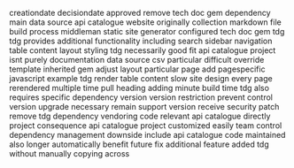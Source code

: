 creationdate decisiondate approved remove tech doc gem dependency main data source api catalogue website originally collection markdown file build process middleman static site generator configured tech doc gem tdg tdg provides additional functionality including search sidebar navigation table content layout styling tdg necessarily good fit api catalogue project isnt purely documentation data source csv particular difficult override template inherited gem adjust layout particular page add pagespecific javascript example tdg render table content slow site design every page rerendered multiple time pull heading adding minute build time tdg also requires specific dependency version version restriction prevent control version upgrade necessary remain support version receive security patch remove tdg dependency vendoring code relevant api catalogue directly project consequence api catalogue project customized easily team control dependency management downside include api catalogue code maintained also longer automatically benefit future fix additional feature added tdg without manually copying across